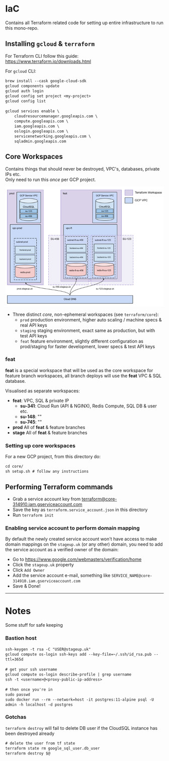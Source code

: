# IaC

Contains all Terraform related code for setting up entire infrastructure to run this mono-repo.

## Installing `gcloud` & `terraform`

For Terraform CLI follow this guide: <https://www.terraform.io/downloads.html>

For `gcloud` CLI:

```shell
brew install --cask google-cloud-sdk
gcloud components update
gcloud auth login
gcloud config set project <my-project>
gcloud config list

gcloud services enable \
    cloudresourcemanager.googleapis.com \
    compute.googleapis.com \
    iam.googleapis.com \
    oslogin.googleapis.com \
    servicenetworking.googleapis.com \
    sqladmin.googleapis.com
```

## Core Workspaces

Contains things that should never be destroyed, VPC's, databases, private IPs etc. <br/>
Only need to run this _once_ per GCP project.

![](workspaces.png)

- Three distinct _core_, non-ephemeral workspaces (see `terraform/core`):
  - `prod` production environment, higher auto scaling / machine specs & real API keys
  - `staging` staging environment, exact same as production, but with test API keys
  - `feat` feature environment, slightly different configuration as prod/staging for faster development, lower specs & test API keys

### feat

**feat** is a special workspace that will be used as the core workspace for feature branch workspaces, all branch deploys will use the **feat** VPC & SQL database.

Visualised as separate workspaces:

- **feat**: VPC, SQL & private IP
  - **su-341**: Cloud Run (API & NGINX), Redis Compute, SQL DB & user etc.
  - **su-148**: ""
  - **su-745**: ""
- **prod** All of **feat** & feature branches
- **stage** All of **feat** & feature branches

### Setting up core workspaces

For a new GCP project, from this directory do:

```shell
cd core/
sh setup.sh # follow any instructions
```

## Performing Terraform commands

- Grab a service account key from [terraform@core-314910.iam.gserviceaccount.com](https://console.cloud.google.com/iam-admin/serviceaccounts/details/108490880570864712407/keys?organizationId=818397748082&project=core-314910)
- Save the key as `terraform.service_account.json` in this directory
- Run `terraform init`

### Enabling service account to perform domain mapping

By default the newly created service account won't have access to make domain mappings on the `stageup.uk` (or any other) domain, you need to add the service account as a verified owner of the domain:

- Go to <https://www.google.com/webmasters/verification/home>
- Click the `stageup.uk` property
- Click `Add Owner`
- Add the service account e-mail, something like `SERVICE_NAME@core-314910.iam.gserviceaccount.com`
- Save & Done!

---

# Notes

Some stuff for safe keeping

### Bastion host

```shell
ssh-keygen -t rsa -C "USER@stageup.uk"
gcloud compute os-login ssh-keys add --key-file=~/.ssh/id_rsa.pub --ttl=365d

# get your ssh username
gcloud compute os-login describe-profile | grep username
ssh -t <username>@<proxy-public-ip-address>

# then once you're in
sudo passwd
sudo docker run --rm --network=host -it postgres:11-alpine psql -U admin -h localhost -d postgres
```

### Gotchas

`terraform destroy` will fail to delete DB user if the CloudSQL instance has been destroyed already

```shell
# delete the user from tf state
terraform state rm google_sql_user.db_user
terraform destroy $@
```
